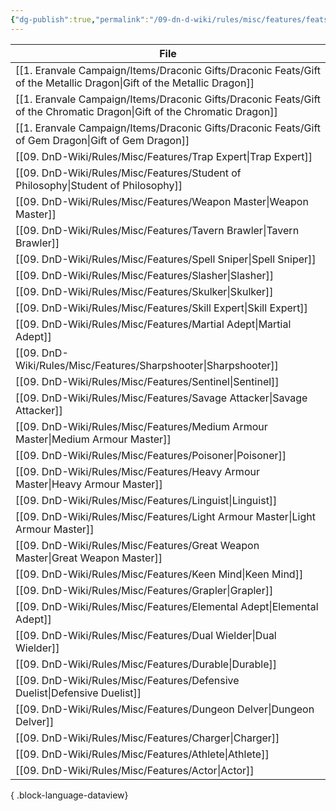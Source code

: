 ```yaml
---
{"dg-publish":true,"permalink":"/09-dn-d-wiki/rules/misc/features/feats/"}
---
```



| File                                                                                                                       |
| -------------------------------------------------------------------------------------------------------------------------- |
| [[1. Eranvale Campaign/Items/Draconic Gifts/Draconic Feats/Gift of the Metallic Dragon\|Gift of the Metallic Dragon]]   |
| [[1. Eranvale Campaign/Items/Draconic Gifts/Draconic Feats/Gift of the Chromatic Dragon\|Gift of the Chromatic Dragon]] |
| [[1. Eranvale Campaign/Items/Draconic Gifts/Draconic Feats/Gift of Gem Dragon\|Gift of Gem Dragon]]                     |
| [[09. DnD-Wiki/Rules/Misc/Features/Trap Expert\|Trap Expert]]                                                           |
| [[09. DnD-Wiki/Rules/Misc/Features/Student of Philosophy\|Student of Philosophy]]                                       |
| [[09. DnD-Wiki/Rules/Misc/Features/Weapon Master\|Weapon Master]]                                                       |
| [[09. DnD-Wiki/Rules/Misc/Features/Tavern Brawler\|Tavern Brawler]]                                                     |
| [[09. DnD-Wiki/Rules/Misc/Features/Spell Sniper\|Spell Sniper]]                                                         |
| [[09. DnD-Wiki/Rules/Misc/Features/Slasher\|Slasher]]                                                                   |
| [[09. DnD-Wiki/Rules/Misc/Features/Skulker\|Skulker]]                                                                   |
| [[09. DnD-Wiki/Rules/Misc/Features/Skill Expert\|Skill Expert]]                                                         |
| [[09. DnD-Wiki/Rules/Misc/Features/Martial Adept\|Martial Adept]]                                                       |
| [[09. DnD-Wiki/Rules/Misc/Features/Sharpshooter\|Sharpshooter]]                                                         |
| [[09. DnD-Wiki/Rules/Misc/Features/Sentinel\|Sentinel]]                                                                 |
| [[09. DnD-Wiki/Rules/Misc/Features/Savage Attacker\|Savage Attacker]]                                                   |
| [[09. DnD-Wiki/Rules/Misc/Features/Medium Armour Master\|Medium Armour Master]]                                         |
| [[09. DnD-Wiki/Rules/Misc/Features/Poisoner\|Poisoner]]                                                                 |
| [[09. DnD-Wiki/Rules/Misc/Features/Heavy Armour Master\|Heavy Armour Master]]                                           |
| [[09. DnD-Wiki/Rules/Misc/Features/Linguist\|Linguist]]                                                                 |
| [[09. DnD-Wiki/Rules/Misc/Features/Light Armour Master\|Light Armour Master]]                                           |
| [[09. DnD-Wiki/Rules/Misc/Features/Great Weapon Master\|Great Weapon Master]]                                           |
| [[09. DnD-Wiki/Rules/Misc/Features/Keen Mind\|Keen Mind]]                                                               |
| [[09. DnD-Wiki/Rules/Misc/Features/Grapler\|Grapler]]                                                                   |
| [[09. DnD-Wiki/Rules/Misc/Features/Elemental Adept\|Elemental Adept]]                                                   |
| [[09. DnD-Wiki/Rules/Misc/Features/Dual Wielder\|Dual Wielder]]                                                         |
| [[09. DnD-Wiki/Rules/Misc/Features/Durable\|Durable]]                                                                   |
| [[09. DnD-Wiki/Rules/Misc/Features/Defensive Duelist\|Defensive Duelist]]                                               |
| [[09. DnD-Wiki/Rules/Misc/Features/Dungeon Delver\|Dungeon Delver]]                                                     |
| [[09. DnD-Wiki/Rules/Misc/Features/Charger\|Charger]]                                                                   |
| [[09. DnD-Wiki/Rules/Misc/Features/Athlete\|Athlete]]                                                                   |
| [[09. DnD-Wiki/Rules/Misc/Features/Actor\|Actor]]                                                                       |

{ .block-language-dataview}
